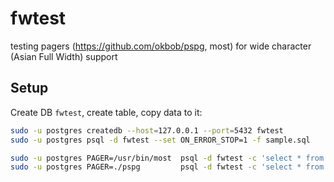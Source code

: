 

# fwtest

testing pagers (https://github.com/okbob/pspg, most) for wide character (Asian Full Width) support

## Setup

Create DB `fwtest`, create table, copy data to it:

```bash
sudo -u postgres createdb --host=127.0.0.1 --port=5432 fwtest
sudo -u postgres psql -d fwtest --set ON_ERROR_STOP=1 -f sample.sql
```

```bash
sudo -u postgres PAGER=/usr/bin/most  psql -d fwtest -c 'select * from formulas'
sudo -u postgres PAGER=./pspg         psql -d fwtest -c 'select * from formulas'
```


